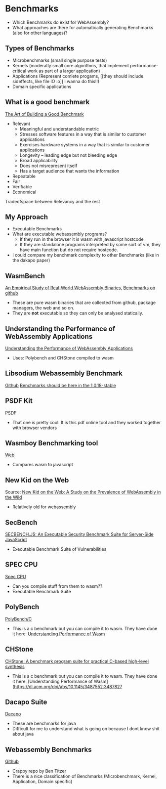 # Benchmarks

- Which Benchmarks do exist for WebAssembly?
- What approaches are there for automatically generating Benchmarks (also for other languages)?

## Types of Benchmarks

- Microbenchmarks (small single purpose tests)
- Kernels (moderatly small core algorithms, that implement performance-critical work as part of a larger application)
- Applications (Represent comlete progams, [[they should include sideffects, like file IO :o]] I wanna do this!!)
- Domain specific applications

## What is a good benchmark

[The Art of Building a Good Benchmark](https://link.springer.com/chapter/10.1007/978-3-642-10424-4_3)
- Relevant
    - Meaningful and understandable metric
    - Stresses software features in a way that is similar to customer applications
    - Exercises hardware systems in a way that is similar to customer applications
    - Longevity – leading edge but not bleeding edge
    - Broad applicability
    - Does not misrepresent itself
    - Has a target audience that wants the information
- Repeatable
- Fair
- Verifiable
- Economical

Tradeofspace between Relevancy and the rest

## My Approach
- Executable Benchmarks
- What are executable webassembly programs?
    - If they run in the browser it is wasm with javascript hostcode
    - If they are standalone programs interpreted by some sort of vm, they have main function but do not require hostcode.
- I could compare my benchmark complexity to other Benchmarks (like in the dakapo paper)

## WasmBench
[An Empirical Study of Real-World WebAssembly Binaries](https://dl.acm.org/doi/abs/10.1145/3442381.3450138), [Benchmarks on github](https://github.com/sola-st/WasmBench)
- These are pure wasm binaries that are collected from github, package managers, the web and so on.
- They are **not** executable so they can only be analysed statically.

## Understanding the Performance of WebAssembly Applications
[Understanding the Performance of WebAssembly Applications](https://dl.acm.org/doi/abs/10.1145/3487552.3487827)
- Uses: Polybench and CHStone compiled to wasm

## Libsodium Webassembly Benchmark
[Github](https://github.com/jedisct1/webassembly-benchmarks)
[Benchmarks should be here in the 1.0.18-stable](https://download.libsodium.org/libsodium/releases/)

## PSDF Kit
[PSDF](https://pspdfkit.com/blog/2018/a-real-world-webassembly-benchmark/)
- That one is pretty cool. It is this pdf online tool and they worked together with browser vendors

## Wasmboy Benchmarking tool
[Web](https://wasmboy.app/benchmark/)
- Compares wasm to javascript

## New Kid on the Web
Source: [New Kid on the Web: A Study on the Prevalence of WebAssembly in the Wild](https://link.springer.com/chapter/10.1007/978-3-030-22038-9_2)
- Relatively old for webassembly

## SecBench
[SECBENCH.JS: An Executable Security Benchmark Suite for Server-Side JavaScript](https://publications.cispa.saarland/3909/)
- Executable Benchmark Suite of Vulnerabilities

## SPEC CPU
[Spec CPU](https://www.spec.org/cpu2017/)
- Can you compile stuff from them to wasm??
- Executable Benchmark Suite 

## PolyBench
[PolyBench/C](https://web.cse.ohio-state.edu/~pouchet.2/software/polybench/)
- This is a c benchmark but you can compile it to wasm. They have done it here: [Understanding Performance of Wasm](https://dl.acm.org/doi/abs/10.1145/3487552.3487827)

## CHStone
[CHStone: A benchmark program suite for practical C-based high-level synthesis](https://ieeexplore.ieee.org/document/4541637)
- This is a c benchmark but you can compile it to wasm. They have done it here: [Understanding Performance of Wasm](https://dl.acm.org/doi/abs/10.1145/3487552.3487827

## Dacapo Suite
[Dacapo](https://www.dacapobench.org)
- These are benchmarks for java
- Difficult for me to understand what is going on because I dont know shit about java

## Webassembly Benchmarks
[Github](https://github.com/WebAssembly/benchmarks/tree/main)
- Crappy repo by Ben Titzer
- There is a nice classification of Benchmarks (Microbenchmark, Kernel, Application, Domain specific)